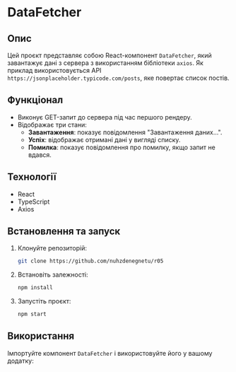 # DataFetcher

## Опис
Цей проєкт представляє собою React-компонент `DataFetcher`, який завантажує дані з сервера з використанням бібліотеки `axios`. Як приклад використовується API `https://jsonplaceholder.typicode.com/posts`, яке повертає список постів.

## Функціонал
- Виконує GET-запит до сервера під час першого рендеру.
- Відображає три стани:
    - **Завантаження**: показує повідомлення "Завантаження даних...".
    - **Успіх**: відображає отримані дані у вигляді списку.
    - **Помилка**: показує повідомлення про помилку, якщо запит не вдався.

## Технології
- React
- TypeScript
- Axios

## Встановлення та запуск
1. Клонуйте репозиторій:
   ```sh
   git clone https://github.com/nuhzdenegnetu/r05
   ```
2. Встановіть залежності:
   ```sh
   npm install
   ```
3. Запустіть проєкт:
   ```sh
   npm start
   ```

## Використання
Імпортуйте компонент `DataFetcher` і використовуйте його у вашому додатку:
